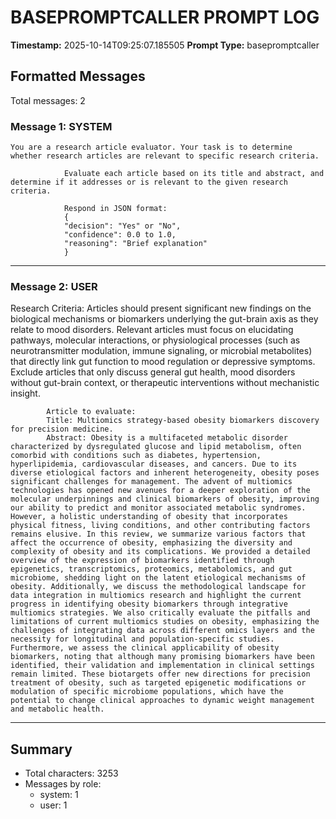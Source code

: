 # BASEPROMPTCALLER PROMPT LOG
**Timestamp:** 2025-10-14T09:25:07.185505
**Prompt Type:** basepromptcaller

## Formatted Messages
Total messages: 2

### Message 1: SYSTEM

```
You are a research article evaluator. Your task is to determine whether research articles are relevant to specific research criteria.

            Evaluate each article based on its title and abstract, and determine if it addresses or is relevant to the given research criteria.

            Respond in JSON format:
            {
            "decision": "Yes" or "No",
            "confidence": 0.0 to 1.0,
            "reasoning": "Brief explanation"
            }
```

---

### Message 2: USER

Research Criteria: Articles should present significant new findings on the biological mechanisms or biomarkers underlying the gut-brain axis as they relate to mood disorders. Relevant articles must focus on elucidating pathways, molecular interactions, or physiological processes (such as neurotransmitter modulation, immune signaling, or microbial metabolites) that directly link gut function to mood regulation or depressive symptoms. Exclude articles that only discuss general gut health, mood disorders without gut-brain context, or therapeutic interventions without mechanistic insight.

            Article to evaluate:
            Title: Multiomics strategy-based obesity biomarkers discovery for precision medicine.
            Abstract: Obesity is a multifaceted metabolic disorder characterized by dysregulated glucose and lipid metabolism, often comorbid with conditions such as diabetes, hypertension, hyperlipidemia, cardiovascular diseases, and cancers. Due to its diverse etiological factors and inherent heterogeneity, obesity poses significant challenges for management. The advent of multiomics technologies has opened new avenues for a deeper exploration of the molecular underpinnings and clinical biomarkers of obesity, improving our ability to predict and monitor associated metabolic syndromes. However, a holistic understanding of obesity that incorporates physical fitness, living conditions, and other contributing factors remains elusive. In this review, we summarize various factors that affect the occurrence of obesity, emphasizing the diversity and complexity of obesity and its complications. We provided a detailed overview of the expression of biomarkers identified through epigenetics, transcriptomics, proteomics, metabolomics, and gut microbiome, shedding light on the latent etiological mechanisms of obesity. Additionally, we discuss the methodological landscape for data integration in multiomics research and highlight the current progress in identifying obesity biomarkers through integrative multiomics strategies. We also critically evaluate the pitfalls and limitations of current multiomics studies on obesity, emphasizing the challenges of integrating data across different omics layers and the necessity for longitudinal and population-specific studies. Furthermore, we assess the clinical applicability of obesity biomarkers, noting that although many promising biomarkers have been identified, their validation and implementation in clinical settings remain limited. These biotargets offer new directions for precision treatment of obesity, such as targeted epigenetic modifications or modulation of specific microbiome populations, which have the potential to change clinical approaches to dynamic weight management and metabolic health.

---

## Summary
- Total characters: 3253
- Messages by role:
  - system: 1
  - user: 1